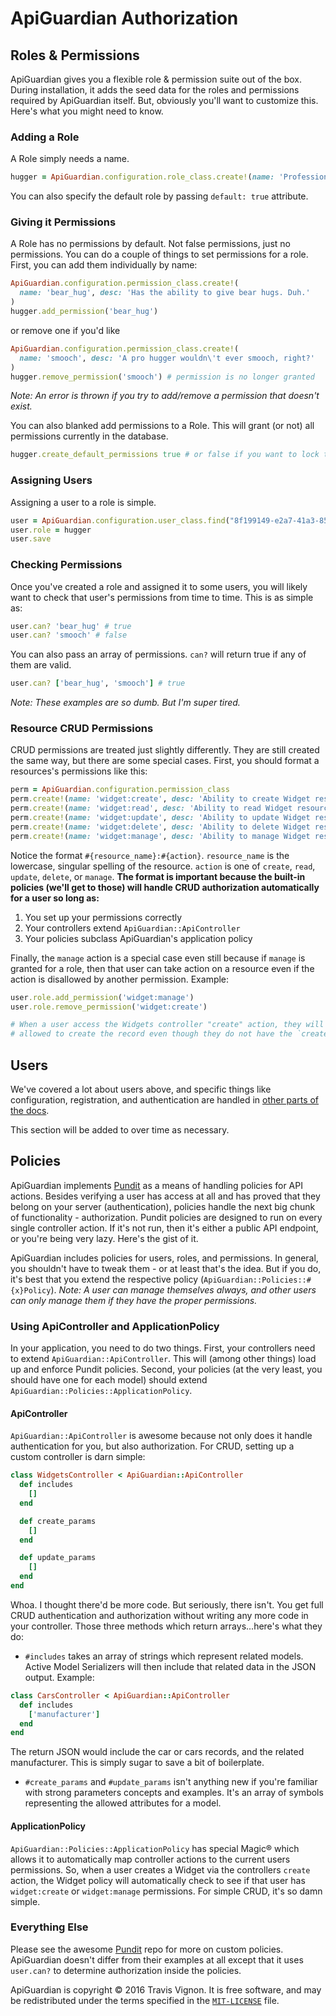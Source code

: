 # ApiGuardian Authorization

## Roles & Permissions

ApiGuardian gives you a flexible role & permission suite out of the box. During
installation, it adds the seed data for the roles and permissions required by ApiGuardian
itself. But, obviously you'll want to customize this. Here's what you might need
to know.

### Adding a Role
A Role simply needs a name.

```rb
hugger = ApiGuardian.configuration.role_class.create!(name: 'Professional Hugger')
```

You can also specify the default role by passing `default: true` attribute.

### Giving it Permissions

A Role has no permissions by default. Not false permissions, just no permissions.
You can do a couple of things to set permissions for a role. First, you can add
them individually by name:

```rb
ApiGuardian.configuration.permission_class.create!(
  name: 'bear_hug', desc: 'Has the ability to give bear hugs. Duh.'
)
hugger.add_permission('bear_hug')
```

or remove one if you'd like

```rb
ApiGuardian.configuration.permission_class.create!(
  name: 'smooch', desc: 'A pro hugger wouldn\'t ever smooch, right?'
)
hugger.remove_permission('smooch') # permission is no longer granted
```

*Note: An error is thrown if you try to add/remove a permission that doesn't exist.*

You can also blanked add permissions to a Role. This will grant (or not) all permissions
currently in the database.

```rb
hugger.create_default_permissions true # or false if you want to lock this role down
```

### Assigning Users

Assigning a user to a role is simple.

```rb
user = ApiGuardian.configuration.user_class.find("8f199149-e2a7-41a3-8540-b69c2125aa74")
user.role = hugger
user.save
```

### Checking Permissions

Once you've created a role and assigned it to some users, you will likely want
to check that user's permissions from time to time. This is as simple as:

```rb
user.can? 'bear_hug' # true
user.can? 'smooch' # false
```

You can also pass an array of permissions. `can?` will return true if any of them
are valid.

```rb
user.can? ['bear_hug', 'smooch'] # true
```

*Note: These examples are so dumb. But I'm super tired.*

### Resource CRUD Permissions

CRUD permissions are treated just slightly differently. They are still created the
same way, but there are some special cases. First, you should format a resources's
permissions like this:

```rb
perm = ApiGuardian.configuration.permission_class
perm.create!(name: 'widget:create', desc: 'Ability to create Widget resource.')
perm.create!(name: 'widget:read', desc: 'Ability to read Widget resource.')
perm.create!(name: 'widget:update', desc: 'Ability to update Widget resource.')
perm.create!(name: 'widget:delete', desc: 'Ability to delete Widget resource.')
perm.create!(name: 'widget:manage', desc: 'Ability to manage Widget resource.')
```

Notice the format `#{resource_name}:#{action}`. `resource_name` is the lowercase,
singular spelling of the resource. `action` is one of `create`, `read`, `update`, `delete`,
or `manage`. **The format is important because the built-in policies (we'll get to those)
will handle CRUD authorization automatically for a user so long as:**

1. You set up your permissions correctly
1. Your controllers extend `ApiGuardian::ApiController`
1. Your policies subclass ApiGuardian's application policy

Finally, the `manage` action is a special case even still because if `manage` is
granted for a role, then that user can take action on a resource even if the
action is disallowed by another permission. Example:

```rb
user.role.add_permission('widget:manage')
user.role.remove_permission('widget:create')

# When a user access the Widgets controller "create" action, they will still be
# allowed to create the record even though they do not have the `create` action.
```

## Users

We've covered a lot about users above, and specific things like configuration,
registration, and authentication are handled in [other parts of the docs](../readme.md).

This section will be added to over time as necessary.

## Policies

ApiGuardian implements [Pundit](https://github.com/elabs/pundit) as a means of
handling policies for API actions. Besides verifying a user has access at all and
has proved that they belong on your server (authentication), policies handle the
next big chunk of functionality - authorization. Pundit policies are designed to
run on every single controller action. If it's not run, then it's either a public
API endpoint, or you're being very lazy. Here's the gist of it.

ApiGuardian includes policies for users, roles, and permissions. In general, you
shouldn't have to tweak them - or at least that's the idea. But if you do, it's best
that you extend the respective policy (`ApiGuardian::Policies::#{x}Policy`).
*Note: A user can manage themselves always, and other users can only manage them if they
have the proper permissions.*

### Using ApiController and ApplicationPolicy

In your application, you need to do two things. First, your controllers need to
extend `ApiGuardian::ApiController`. This will (among other things) load up and
enforce Pundit policies. Second, your policies (at the very least, you should
have one for each model) should extend `ApiGuardian::Policies::ApplicationPolicy`.

#### ApiController

`ApiGuardian::ApiController` is awesome because not only does it handle authentication
for you, but also authorization. For CRUD, setting up a custom controller is darn
simple:

```rb
class WidgetsController < ApiGuardian::ApiController
  def includes
    []
  end

  def create_params
    []
  end

  def update_params
    []
  end
end
```

Whoa. I thought there'd be more code. But seriously, there isn't. You get full CRUD
authentication and authorization without writing any more code in your controller.
Those three methods which return arrays...here's what they do:

* `#includes` takes an array of strings which represent related models. Active Model
Serializers will then include that related data in the JSON output. Example:

```rb
class CarsController < ApiGuardian::ApiController
  def includes
    ['manufacturer']
  end
end
```

The return JSON would include the car or cars records, and the related manufacturer.
This is simply sugar to save a bit of boilerplate.

* `#create_params` and `#update_params` isn't anything new if you're familiar with
strong parameters concepts and examples. It's an array of symbols representing the
allowed attributes for a model.

#### ApplicationPolicy

`ApiGuardian::Policies::ApplicationPolicy` has special Magic® which allows it to automatically map controller
actions to the current users permissions. So, when a user creates a Widget via
the controllers `create` action, the Widget policy will automatically check to
see if that user has `widget:create` or `widget:manage` permissions. For simple CRUD,
it's so damn simple.

### Everything Else

Please see the awesome [Pundit](https://github.com/elabs/pundit) repo for more
on custom policies. ApiGuardian doesn't differ from their examples at all except
that it uses `user.can?` to determine authorization inside the policies.

ApiGuardian is copyright © 2016 Travis Vignon. It is free software, and may be
redistributed under the terms specified in the [`MIT-LICENSE`](https://github.com/lookitsatravis/api_guardian/blob/master/MIT-LICENSE) file.
